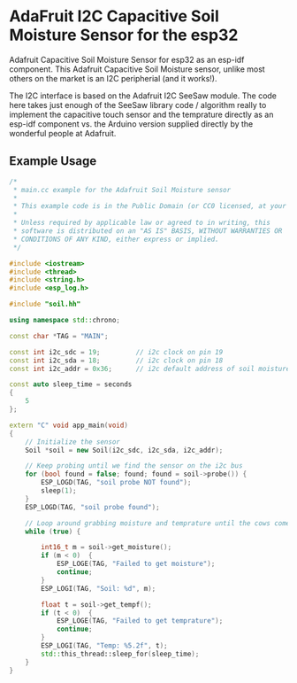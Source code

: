 # AdaFruit I2C Capacitive Soil Moisture Sensor for the esp32

Adafruit Capacitive Soil Moisture Sensor for esp32 as an esp-idf component. This Adafruit Capacitive Soil Moisture sensor, unlike most others on the market is an I2C peripherial (and it works!).

The I2C interface is based on the Adafruit I2C SeeSaw module. The code here takes just enough of the SeeSaw library code / algorithm really to implement the capacitive touch sensor and the temprature directly as an esp-idf component vs. the Arduino version supplied directly by the wonderful people at Adafruit.

## Example Usage

```c++
/*
 * main.cc example for the Adafruit Soil Moisture sensor
 *
 * This example code is in the Public Domain (or CC0 licensed, at your option.)
 *
 * Unless required by applicable law or agreed to in writing, this
 * software is distributed on an "AS IS" BASIS, WITHOUT WARRANTIES OR
 * CONDITIONS OF ANY KIND, either express or implied.
 */

#include <iostream>
#include <thread>
#include <string.h>
#include <esp_log.h>

#include "soil.hh"

using namespace std::chrono;

const char *TAG = "MAIN";

const int i2c_sdc = 19;         // i2c clock on pin 19
const int i2c_sda = 18;         // i2c clock on pin 18
const int i2c_addr = 0x36;      // i2c default address of soil moisture sensor

const auto sleep_time = seconds
{
    5
};

extern "C" void app_main(void)
{
    // Initialize the sensor
    Soil *soil = new Soil(i2c_sdc, i2c_sda, i2c_addr);

    // Keep probing until we find the sensor on the i2c bus
    for (bool found = false; found; found = soil->probe()) {
        ESP_LOGD(TAG, "soil probe NOT found");
        sleep(1);
    }
    ESP_LOGD(TAG, "soil probe found");

    // Loop around grabbing moisture and temprature until the cows come home 
    while (true) {

        int16_t m = soil->get_moisture();
        if (m < 0)  {
            ESP_LOGE(TAG, "Failed to get moisture");
            continue;
        }
        ESP_LOGI(TAG, "Soil: %d", m);

        float t = soil->get_tempf();
        if (t < 0)  {
            ESP_LOGE(TAG, "Failed to get temprature");
            continue;
        }
        ESP_LOGI(TAG, "Temp: %5.2f", t);
        std::this_thread::sleep_for(sleep_time);
    }
}
```
